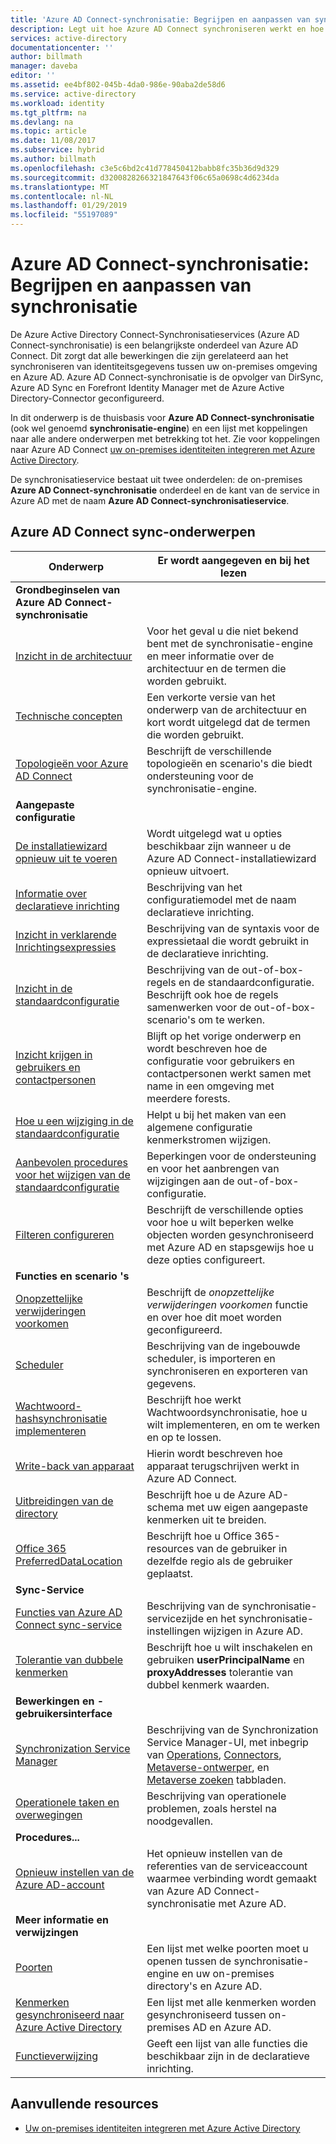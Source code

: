 ```yaml
---
title: 'Azure AD Connect-synchronisatie: Begrijpen en aanpassen van synchronisatie | Microsoft Docs'
description: Legt uit hoe Azure AD Connect synchroniseren werkt en hoe u om aan te passen.
services: active-directory
documentationcenter: ''
author: billmath
manager: daveba
editor: ''
ms.assetid: ee4bf802-045b-4da0-986e-90aba2de58d6
ms.service: active-directory
ms.workload: identity
ms.tgt_pltfrm: na
ms.devlang: na
ms.topic: article
ms.date: 11/08/2017
ms.subservice: hybrid
ms.author: billmath
ms.openlocfilehash: c3e5c6bd2c41d778450412babb8fc35b36d9d329
ms.sourcegitcommit: d3200828266321847643f06c65a0698c4d6234da
ms.translationtype: MT
ms.contentlocale: nl-NL
ms.lasthandoff: 01/29/2019
ms.locfileid: "55197089"
---
```

# <a name="azure-ad-connect-sync-understand-and-customize-synchronization"></a>Azure AD Connect-synchronisatie: Begrijpen en aanpassen van synchronisatie
De Azure Active Directory Connect-Synchronisatieservices (Azure AD Connect-synchronisatie) is een belangrijkste onderdeel van Azure AD Connect. Dit zorgt dat alle bewerkingen die zijn gerelateerd aan het synchroniseren van identiteitsgegevens tussen uw on-premises omgeving en Azure AD. Azure AD Connect-synchronisatie is de opvolger van DirSync, Azure AD Sync en Forefront Identity Manager met de Azure Active Directory-Connector geconfigureerd.

In dit onderwerp is de thuisbasis voor **Azure AD Connect-synchronisatie** (ook wel genoemd **synchronisatie-engine**) en een lijst met koppelingen naar alle andere onderwerpen met betrekking tot het. Zie voor koppelingen naar Azure AD Connect [uw on-premises identiteiten integreren met Azure Active Directory](whatis-hybrid-identity.md).

De synchronisatieservice bestaat uit twee onderdelen: de on-premises **Azure AD Connect-synchronisatie** onderdeel en de kant van de service in Azure AD met de naam **Azure AD Connect-synchronisatieservice**.

## <a name="azure-ad-connect-sync-topics"></a>Azure AD Connect sync-onderwerpen
| Onderwerp | Er wordt aangegeven en bij het lezen |
| --- | --- |
| **Grondbeginselen van Azure AD Connect-synchronisatie** | |
| [Inzicht in de architectuur](concept-azure-ad-connect-sync-architecture.md) |Voor het geval u die niet bekend bent met de synchronisatie-engine en meer informatie over de architectuur en de termen die worden gebruikt. |
| [Technische concepten](how-to-connect-sync-technical-concepts.md) |Een verkorte versie van het onderwerp van de architectuur en kort wordt uitgelegd dat de termen die worden gebruikt. |
| [Topologieën voor Azure AD Connect](plan-connect-topologies.md) |Beschrijft de verschillende topologieën en scenario's die biedt ondersteuning voor de synchronisatie-engine. |
| **Aangepaste configuratie** | |
| [De installatiewizard opnieuw uit te voeren](how-to-connect-installation-wizard.md) |Wordt uitgelegd wat u opties beschikbaar zijn wanneer u de Azure AD Connect-installatiewizard opnieuw uitvoert. |
| [Informatie over declaratieve inrichting](concept-azure-ad-connect-sync-declarative-provisioning.md) |Beschrijving van het configuratiemodel met de naam declaratieve inrichting. |
| [Inzicht in verklarende Inrichtingsexpressies](concept-azure-ad-connect-sync-declarative-provisioning-expressions.md) |Beschrijving van de syntaxis voor de expressietaal die wordt gebruikt in de declaratieve inrichting. |
| [Inzicht in de standaardconfiguratie](concept-azure-ad-connect-sync-default-configuration.md) |Beschrijving van de out-of-box-regels en de standaardconfiguratie. Beschrijft ook hoe de regels samenwerken voor de out-of-box-scenario's om te werken. |
| [Inzicht krijgen in gebruikers en contactpersonen](concept-azure-ad-connect-sync-user-and-contacts.md) |Blijft op het vorige onderwerp en wordt beschreven hoe de configuratie voor gebruikers en contactpersonen werkt samen met name in een omgeving met meerdere forests. |
| [Hoe u een wijziging in de standaardconfiguratie](how-to-connect-sync-change-the-configuration.md) |Helpt u bij het maken van een algemene configuratie kenmerkstromen wijzigen. |
| [Aanbevolen procedures voor het wijzigen van de standaardconfiguratie](how-to-connect-sync-best-practices-changing-default-configuration.md) |Beperkingen voor de ondersteuning en voor het aanbrengen van wijzigingen aan de out-of-box-configuratie. |
| [Filteren configureren](how-to-connect-sync-configure-filtering.md) |Beschrijft de verschillende opties voor hoe u wilt beperken welke objecten worden gesynchroniseerd met Azure AD en stapsgewijs hoe u deze opties configureert. |
| **Functies en scenario 's** | |
| [Onopzettelijke verwijderingen voorkomen](how-to-connect-sync-feature-prevent-accidental-deletes.md) |Beschrijft de *onopzettelijke verwijderingen voorkomen* functie en over hoe dit moet worden geconfigureerd. |
| [Scheduler](how-to-connect-sync-feature-scheduler.md) |Beschrijving van de ingebouwde scheduler, is importeren en synchroniseren en exporteren van gegevens. |
| [Wachtwoord-hashsynchronisatie implementeren](how-to-connect-password-hash-synchronization.md) |Beschrijft hoe werkt Wachtwoordsynchronisatie, hoe u wilt implementeren, en om te werken en op te lossen. |
| [Write-back van apparaat](how-to-connect-device-writeback.md) |Hierin wordt beschreven hoe apparaat terugschrijven werkt in Azure AD Connect. |
| [Uitbreidingen van de directory](how-to-connect-sync-feature-directory-extensions.md) |Beschrijft hoe u de Azure AD-schema met uw eigen aangepaste kenmerken uit te breiden. |
| [Office 365 PreferredDataLocation](how-to-connect-sync-feature-preferreddatalocation.md) |Beschrijft hoe u Office 365-resources van de gebruiker in dezelfde regio als de gebruiker geplaatst. |
| **Sync-Service** | |
| [Functies van Azure AD Connect sync-service](how-to-connect-syncservice-features.md) |Beschrijving van de synchronisatie-servicezijde en het synchronisatie-instellingen wijzigen in Azure AD. |
| [Tolerantie van dubbele kenmerken](how-to-connect-syncservice-duplicate-attribute-resiliency.md) |Beschrijft hoe u wilt inschakelen en gebruiken **userPrincipalName** en **proxyAddresses** tolerantie van dubbel kenmerk waarden. |
| **Bewerkingen en -gebruikersinterface** | |
| [Synchronization Service Manager](how-to-connect-sync-service-manager-ui.md) |Beschrijving van de Synchronization Service Manager-UI, met inbegrip van [Operations](how-to-connect-sync-service-manager-ui-operations.md), [Connectors](how-to-connect-sync-service-manager-ui-connectors.md), [Metaverse-ontwerper](how-to-connect-sync-service-manager-ui-mvdesigner.md), en [Metaverse zoeken](how-to-connect-sync-service-manager-ui-mvsearch.md) tabbladen. |
| [Operationele taken en overwegingen](how-to-connect-sync-operations.md) |Beschrijving van operationele problemen, zoals herstel na noodgevallen. |
| **Procedures...** | |
| [Opnieuw instellen van de Azure AD-account](how-to-connect-azureadaccount.md) |Het opnieuw instellen van de referenties van de serviceaccount waarmee verbinding wordt gemaakt van Azure AD Connect-synchronisatie met Azure AD. |
| **Meer informatie en verwijzingen** | |
| [Poorten](reference-connect-ports.md) |Een lijst met welke poorten moet u openen tussen de synchronisatie-engine en uw on-premises directory's en Azure AD. |
| [Kenmerken gesynchroniseerd naar Azure Active Directory](reference-connect-sync-attributes-synchronized.md) |Een lijst met alle kenmerken worden gesynchroniseerd tussen on-premises AD en Azure AD. |
| [Functieverwijzing](reference-connect-sync-functions-reference.md) |Geeft een lijst van alle functies die beschikbaar zijn in de declaratieve inrichting. |

## <a name="additional-resources"></a>Aanvullende resources
* [Uw on-premises identiteiten integreren met Azure Active Directory](whatis-hybrid-identity.md)
